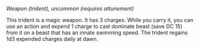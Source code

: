 
*Weapon (trident), uncommon (requires attunement)*

This trident is a magic weapon. It has 3 charges. While you carry it, you can use an action and expend 1 charge to cast dominate beast (save DC 15) from it on a beast that has an innate swimming speed. The trident regains 1d3 expended charges daily at dawn.